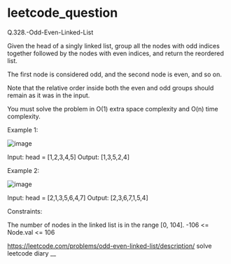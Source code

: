 # leetcode_question
Q.328.-Odd-Even-Linked-List

Given the head of a singly linked list, group all the nodes with odd indices together followed by the nodes with even indices, and return the reordered list.

The first node is considered odd, and the second node is even, and so on.

Note that the relative order inside both the even and odd groups should remain as it was in the input.

You must solve the problem in O(1) extra space complexity and O(n) time complexity.

 

Example 1:

![image](https://user-images.githubusercontent.com/103315098/205924831-6fd65279-bb09-49e8-a028-9e46bc0abf57.png)



Input: head = [1,2,3,4,5]
Output: [1,3,5,2,4]

Example 2:

![image](https://user-images.githubusercontent.com/103315098/205924877-c5109dbe-72fa-4e8d-bcbf-b93325d3a08c.png)



Input: head = [2,1,3,5,6,4,7]
Output: [2,3,6,7,1,5,4]
 


Constraints:

The number of nodes in the linked list is in the range [0, 104].
-106 <= Node.val <= 106

https://leetcode.com/problems/odd-even-linked-list/description/
solve leetcode diary
__
